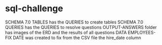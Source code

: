 # sql-challenge

SCHEMA 7.0 TABLES has the QUERIES to create tables
SCHEMA 7.0 QUERIES has the QUERIES to resolve questions
OUTPUT-ANSWERS folder has images of the ERD and the results of all questions
DATA EMPLOYEES-FIX DATE was created to fix from the CSV file the hire_date column
